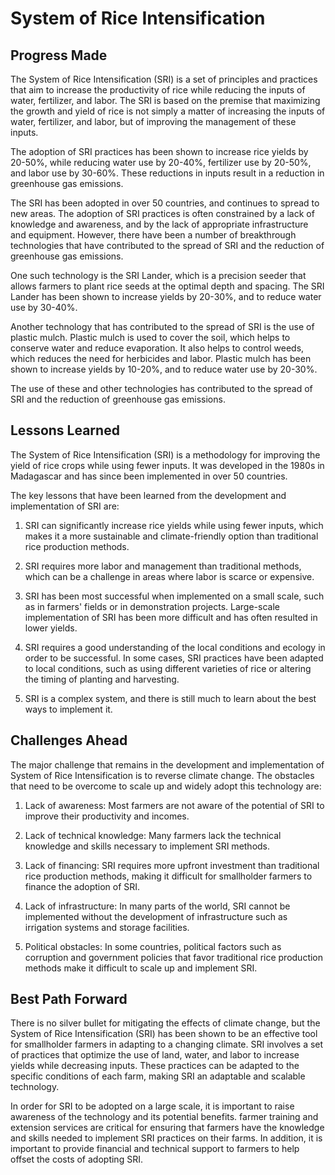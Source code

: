 # System of Rice Intensification

## Progress Made

The System of Rice Intensification (SRI) is a set of principles and practices that aim to increase the productivity of rice while reducing the inputs of water, fertilizer, and labor. The SRI is based on the premise that maximizing the growth and yield of rice is not simply a matter of increasing the inputs of water, fertilizer, and labor, but of improving the management of these inputs.

The adoption of SRI practices has been shown to increase rice yields by 20-50%, while reducing water use by 20-40%, fertilizer use by 20-50%, and labor use by 30-60%. These reductions in inputs result in a reduction in greenhouse gas emissions.

The SRI has been adopted in over 50 countries, and continues to spread to new areas. The adoption of SRI practices is often constrained by a lack of knowledge and awareness, and by the lack of appropriate infrastructure and equipment. However, there have been a number of breakthrough technologies that have contributed to the spread of SRI and the reduction of greenhouse gas emissions.

One such technology is the SRI Lander, which is a precision seeder that allows farmers to plant rice seeds at the optimal depth and spacing. The SRI Lander has been shown to increase yields by 20-30%, and to reduce water use by 30-40%.

Another technology that has contributed to the spread of SRI is the use of plastic mulch. Plastic mulch is used to cover the soil, which helps to conserve water and reduce evaporation. It also helps to control weeds, which reduces the need for herbicides and labor. Plastic mulch has been shown to increase yields by 10-20%, and to reduce water use by 20-30%.

The use of these and other technologies has contributed to the spread of SRI and the reduction of greenhouse gas emissions.

## Lessons Learned

The System of Rice Intensification (SRI) is a methodology for improving the yield of rice crops while using fewer inputs. It was developed in the 1980s in Madagascar and has since been implemented in over 50 countries.

The key lessons that have been learned from the development and implementation of SRI are:

1. SRI can significantly increase rice yields while using fewer inputs, which makes it a more sustainable and climate-friendly option than traditional rice production methods.

2. SRI requires more labor and management than traditional methods, which can be a challenge in areas where labor is scarce or expensive.

3. SRI has been most successful when implemented on a small scale, such as in farmers' fields or in demonstration projects. Large-scale implementation of SRI has been more difficult and has often resulted in lower yields.

4. SRI requires a good understanding of the local conditions and ecology in order to be successful. In some cases, SRI practices have been adapted to local conditions, such as using different varieties of rice or altering the timing of planting and harvesting.

5. SRI is a complex system, and there is still much to learn about the best ways to implement it.

## Challenges Ahead

The major challenge that remains in the development and implementation of System of Rice Intensification is to reverse climate change. The obstacles that need to be overcome to scale up and widely adopt this technology are:

1) Lack of awareness: Most farmers are not aware of the potential of SRI to improve their productivity and incomes.

2) Lack of technical knowledge: Many farmers lack the technical knowledge and skills necessary to implement SRI methods.

3) Lack of financing: SRI requires more upfront investment than traditional rice production methods, making it difficult for smallholder farmers to finance the adoption of SRI.

4) Lack of infrastructure: In many parts of the world, SRI cannot be implemented without the development of infrastructure such as irrigation systems and storage facilities.

5) Political obstacles: In some countries, political factors such as corruption and government policies that favor traditional rice production methods make it difficult to scale up and implement SRI.

## Best Path Forward

There is no silver bullet for mitigating the effects of climate change, but the System of Rice Intensification (SRI) has been shown to be an effective tool for smallholder farmers in adapting to a changing climate. SRI involves a set of practices that optimize the use of land, water, and labor to increase yields while decreasing inputs. These practices can be adapted to the specific conditions of each farm, making SRI an adaptable and scalable technology.

In order for SRI to be adopted on a large scale, it is important to raise awareness of the technology and its potential benefits. farmer training and extension services are critical for ensuring that farmers have the knowledge and skills needed to implement SRI practices on their farms. In addition, it is important to provide financial and technical support to farmers to help offset the costs of adopting SRI.
